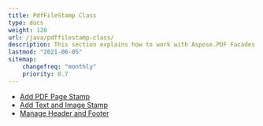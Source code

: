 ```yaml
---
title: PdfFileStamp Class
type: docs
weight: 120
url: /java/pdffilestamp-class/
description: This section explains how to work with Aspose.PDF Facades - a toolset for popular operations with PDF.
lastmod: "2021-06-05"
sitemap:
    changefreq: "monthly"
    priority: 0.7
---
```


- [Add PDF Page Stamp](/pdf/java/add-pdf-page-stamp/)
- [Add Text and Image Stamp](/pdf/java/add-text-and-image-stamp/)
- [Manage Header and Footer](/pdf/java/manage-header-and-footer/)
